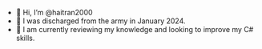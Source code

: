- 👋 Hi, I’m @haitran2000
- 🌱 I was discharged from the army in January 2024.
- 🌱 I am currently reviewing my knowledge and looking to improve my C# skills.


<!---
haitran2000/haitran2000 is a ✨ special ✨ repository because its `README.md` (this file) appears on your GitHub profile.
You can click the Preview link to take a look at your changes.
--->
